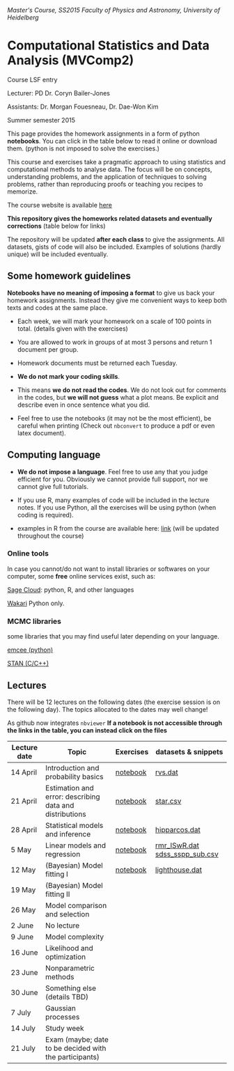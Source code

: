 *Master's Course, SS2015
Faculty of Physics and Astronomy, University of Heidelberg*

# Computational Statistics and Data Analysis (MVComp2)

Course LSF entry

Lecturer: PD Dr. Coryn Bailer-Jones

Assistants: Dr. Morgan Fouesneau, Dr. Dae-Won Kim

Summer semester 2015

This page provides the homework assignments in a form of python **notebooks**.
You can click in the table below to read it online or download them. (python is
not imposed to solve the exercises.)

This course and exercises take a pragmatic approach to using statistics and
computational methods to analyse data. The focus will be on concepts,
understanding problems, and the application of techniques to solving problems,
rather than reproducing proofs or teaching you recipes to memorize.

The course website is available
[here](http://www.mpia.de/homes/calj/compstat_ss2015/main.html)

**This repository gives the homeworks related datasets and eventually
corrections** (table below for links)

The repository will be updated **after each class** to give the assignments. All
datasets, gists of code will also be included.  Examples of solutions (hardly
unique) will be included eventually.

## Some homework guidelines

**Notebooks have no meaning of imposing a format** to give us back your
homework assignments. Instead they give me convenient ways to keep both texts
and codes at the same place.

* Each week, we will mark your homework on a scale of 100 points in total.
  (details given with the exercises)

* You are allowed to work in groups of at most 3 persons and return 1 document
  per group.

* Homework documents must be returned each Tuesday. 

* **We do not mark your coding skills**.

* This means **we do not read the codes**. We do not look out for comments in
  the codes, but **we will not guess** what a plot means. Be explicit and
  describe even in once sentence what you did.

* Feel free to use the notebooks (it may not be the most efficient), be careful
  when printing (Check out `nbconvert` to produce a pdf or even latex document).

## Computing language

* **We do not impose a language**. Feel free to use any that you judge efficient
  for you.  Obviously we cannot provide full support, nor we cannot give full
  tutorials.

* If you use R, many examples of code will be included in the lecture notes. If
  you use Python, all the exercises will be using python (when coding is
  required). 

* examples in R from the course are available here: [link](http://www.mpia.de/homes/calj/compstat_ss2015/Rcodes.zip) (will be updated throughout the course)

### Online tools

In case you cannot/do not want to install libraries or softwares on your
computer, some **free** online services exist, such as:

[Sage Cloud](https://cloud.sagemath.com): python, R, and other languages

[Wakari](https://wakari.io/) Python only.


### MCMC libraries

some libraries that you may find useful later depending on your language.

[emcee (python)](http://dan.iel.fm/emcee/current/) 

[STAN (C/C++)](http://mc-stan.org/)

## Lectures

There will be 12 lectures on the following dates (the exercise session is on the
following day). The topics allocated to the dates may well change!


As github now integrates `nbviewer` **If a notebook is not accessible through
the links in the table, you can instead click on the files**

| Lecture date    | Topic                                                     | Exercises                                                                                    | datasets & snippets                                                                        | 
| --------------- | --------------------------------------------------------- | -------------------------------------------------------------------------------------------- | --------------------                                                                       | 
| 14 April        | Introduction and probability basics                       | [notebook](http://nbviewer.ipython.org/github/mfouesneau/mvcomp2/blob/master/chap1_ex.ipynb) | [rvs.dat](https://raw.githubusercontent.com/mfouesneau/mvcomp2/master/rvs.dat)             | 
| 21 April        | Estimation and error: describing data and distributions   | [notebook](http://nbviewer.ipython.org/github/mfouesneau/mvcomp2/blob/master/chap2_ex.ipynb) | [star.csv](https://raw.githubusercontent.com/mfouesneau/mvcomp2/master/star.csv)           | 
| 28 April        | Statistical models and inference                          | [notebook](http://nbviewer.ipython.org/github/mfouesneau/mvcomp2/blob/master/chap3_ex.ipynb) | [hipparcos.dat](https://raw.githubusercontent.com/mfouesneau/mvcomp2/master/hipparcos.dat) | 
| 5 May           | Linear models and regression                              | [notebook](http://nbviewer.ipython.org/github/mfouesneau/mvcomp2/blob/master/chap4_ex.ipynb) | [rmr_ISwR.dat](https://raw.githubusercontent.com/mfouesneau/mvcomp2/master/rmr_ISwR.dat) [sdss_sspp_sub.csv](https://raw.githubusercontent.com/mfouesneau/mvcomp2/master/sdss_sspp_sub.csv)  | 
| 12 May          | (Bayesian) Model fitting I                                | [notebook](http://nbviewer.ipython.org/github/mfouesneau/mvcomp2/blob/master/chap5_ex.ipynb) | [lighthouse.dat](https://raw.githubusercontent.com/mfouesneau/mvcomp2/master/lighthouse.dat) | 
| 19 May          | (Bayesian) Model fitting II                               |                                                                                              |                                                                                            | 
| 26 May          | Model comparison and selection                            |                                                                                              |                                                                                            | 
| 2 June          | No lecture                                                |                                                                                              |                                                                                            | 
| 9 June          | Model complexity                                          |                                                                                              |                                                                                            | 
| 16 June         | Likelihood and optimization                               |                                                                                              |                                                                                            | 
| 23 June         | Nonparametric methods                                     |                                                                                              |                                                                                            | 
| 30 June         | Something else (details TBD)                              |                                                                                              |                                                                                            | 
| 7 July          | Gaussian processes                                        |                                                                                              |                                                                                            | 
| 14 July         | Study week                                                |                                                                                              |                                                                                            | 
| 21 July         | Exam (maybe; date to be decided with the participants)    |                                                                                              |                                                                                            | 
